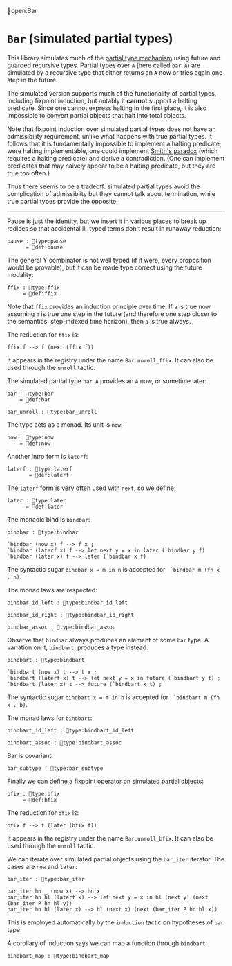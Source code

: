 open:Bar
# `Bar` (simulated partial types)

This library simulates much of the [partial type
mechanism](../type-theory.html#partial-types) using future and guarded
recursive types.  Partial types over `A` (here called `bar A`) are
simulated by a recursive type that either returns an `A` now or tries
again one step in the future.

The simulated version supports much of the functionality of partial
types, including fixpoint induction, but notably it **cannot** support
a halting predicate.  Since one cannot express halting in the first
place, it is also impossible to convert partial objects that halt into
total objects.

Note that fixpoint induction over simulated partial types does not
have an admissibility requirement, unlike what happens with true
partial types.  It follows that it is fundamentally impossible to
implement a halting predicate; were halting implementable, one could
implement [Smith's paradox](smith-paradox.html) (which requires a
halting predicate) and derive a contradiction.  (One can implement
predicates that may naively appear to be a halting predicate, but they
are true too often.)

Thus there seems to be a tradeoff: simulated partial types avoid the
complication of admissibiity but they cannot talk about termination,
while true partial types provide the opposite.

---

Pause is just the identity, but we insert it in various places to
break up redices so that accidental ill-typed terms don't result in
runaway reduction:

    pause : type:pause
          = def:pause

The general Y combinator is not well typed (if it were, every
proposition would be provable), but it can be made type correct using
the future modality:

    ffix : type:ffix
         = def:ffix

Note that `ffix` provides an induction principle over time.  If `a` is
true now assuming `a` is true one step in the future (and therefore one
step closer to the semantics' step-indexed time horizon), then `a` is
true always.

The reduction for `ffix` is:

    ffix f --> f (next (ffix f))

It appears in the registry under the name `Bar.unroll_ffix`.  It can
also be used through the `unroll` tactic.


The simulated partial type `bar A` provides an `A` now, or sometime later:

    bar : type:bar
        = def:bar

    bar_unroll : type:bar_unroll

The type acts as a monad.  Its unit is `now`:

    now : type:now
        = def:now

Another intro form is `laterf`:

    laterf : type:laterf
           = def:laterf

The `laterf` form is very often used with `next`, so we define:

    later : type:later
          = def:later

The monadic bind is `bindbar`:

    bindbar : type:bindbar

    `bindbar (now x) f --> f x ;
    `bindbar (laterf x) f --> let next y = x in later (`bindbar y f)
    `bindbar (later x) f --> later (`bindbar x f)

The syntactic sugar `bindbar x = m in n` is accepted for 
`` `bindbar m (fn x . n)``.

The monad laws are respected:

    bindbar_id_left : type:bindbar_id_left

    bindbar_id_right : type:bindbar_id_right

    bindbar_assoc : type:bindbar_assoc


Observe that `bindbar` always produces an element of some `bar` type.  A
variation on it, `bindbart`, produces a type instead:

    bindbart : type:bindbart

    `bindbart (now x) t --> t x ;
    `bindbart (laterf x) t --> let next y = x in future (`bindbart y t) ;
    `bindbart (later x) t --> future (`bindbart x t) ;

The syntactic sugar `bindbart x = m in b` is accepted for 
`` `bindbart m (fn x . b)``.

The monad laws for `bindbart`:

    bindbart_id_left : type:bindbart_id_left

    bindbart_assoc : type:bindbart_assoc


Bar is covariant:

    bar_subtype : type:bar_subtype


Finally we can define a fixpoint operator on simulated partial objects:

    bfix : type:bfix
         = def:bfix

The reduction for `bfix` is:

    bfix f --> f (later (bfix f))

It appears in the registry under the name `Bar.unroll_bfix`.  It can
also be used through the `unroll` tactic.


We can iterate over simulated partial objects using the `bar_iter` iterator.
The cases are `now` and `later`:

    bar_iter : type:bar_iter

    bar_iter hn _ (now x) --> hn x
    bar_iter hn hl (laterf x) --> let next y = x in hl (next y) (next (bar_iter P hn hl y))
    bar_iter hn hl (later x) --> hl (next x) (next (bar_iter P hn hl x))

This is employed automatically by the `induction` tactic on hypotheses
of `bar` type.

A corollary of induction says we can map a function through `bindbart`:

    bindbart_map : type:bindbart_map
